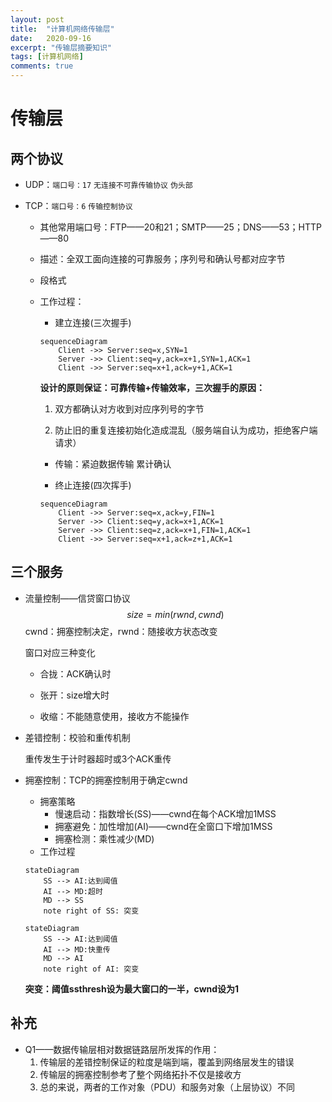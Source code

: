 ```yaml
---
layout: post
title:  "计算机网络传输层"
date:   2020-09-16
excerpt: "传输层摘要知识"
tags: [计算机网络]
comments: true
---
```


# 传输层

## 两个协议

+ UDP：`端口号：17`	`无连接不可靠传输协议`	`伪头部`

+ TCP：`端口号：6`	`传输控制协议`

  + 其他常用端口号：FTP——20和21；SMTP——25；DNS——53；HTTP——80

  + 描述：全双工面向连接的可靠服务；序列号和确认号都对应字节

  + 段格式

  + 工作过程：

    + 建立连接(三次握手)

    ```mermaid
    sequenceDiagram
    	Client ->> Server:seq=x,SYN=1
    	Server ->> Client:seq=y,ack=x+1,SYN=1,ACK=1
    	Client ->> Server:seq=x+1,ack=y+1,ACK=1
    ```

    **设计的原则保证：可靠传输+传输效率，三次握手的原因：**

    1. 双方都确认对方收到对应序列号的字节

    2. 防止旧的重复连接初始化造成混乱（服务端自认为成功，拒绝客户端请求）

       

    + 传输：紧迫数据传输 累计确认

      

    + 终止连接(四次挥手)

    ```mermaid
    sequenceDiagram
    	Client ->> Server:seq=x,ack=y,FIN=1
    	Server ->> Client:seq=y,ack=x+1,ACK=1
    	Server ->> Client:seq=z,ack=x+1,FIN=1,ACK=1
    	Client ->> Server:seq=x+1,ack=z+1,ACK=1
    ```



## 三个服务

+ 流量控制——信贷窗口协议
  $$
  size = min(rwnd, cwnd)
  $$
  cwnd：拥塞控制决定，rwnd：随接收方状态改变

  窗口对应三种变化

  + 合拢：ACK确认时

  + 张开：size增大时

  + 收缩：不能随意使用，接收方不能操作

  

+ 差错控制：校验和重传机制

  重传发生于计时器超时或3个ACK重传

  

+ 拥塞控制：TCP的拥塞控制用于确定cwnd

  + 拥塞策略
    + 慢速启动：指数增长(SS)——cwnd在每个ACK增加1MSS
    + 拥塞避免：加性增加(AI)——cwnd在全窗口下增加1MSS
    + 拥塞检测：乘性减少(MD)
  + 工作过程

  ```mermaid
  stateDiagram
      SS --> AI:达到阈值
      AI --> MD:超时
      MD --> SS
      note right of SS: 突变
  ```

  ```mermaid
  stateDiagram
      SS --> AI:达到阈值
      AI --> MD:快重传
      MD --> AI 
      note right of AI: 突变
  ```

  **突变：阈值ssthresh设为最大窗口的一半，cwnd设为1**



## 补充

+ Q1——数据传输层相对数据链路层所发挥的作用：
  1. 传输层的差错控制保证的粒度是端到端，覆盖到网络层发生的错误
  2. 传输层的拥塞控制参考了整个网络拓扑不仅是接收方
  3. 总的来说，两者的工作对象（PDU）和服务对象（上层协议）不同